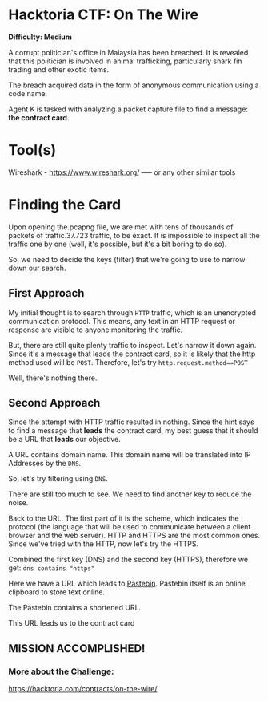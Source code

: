 # Hacktoria CTF: On The Wire 
**Difficulty: Medium**

 A corrupt politician's office in Malaysia has been breached. It is revealed that this politician is involved in animal trafficking, particularly shark fin trading and other exotic items. 

 The breach acquired data in the form of anonymous communication using a code name.

 Agent K is tasked with analyzing a packet capture file to find a message: **the contract card.**


# Tool(s)

Wireshark - https://www.wireshark.org/ ––– or any other similar tools

# Finding the Card

Upon opening the.pcapng file, we are met with tens of thousands of packets of traffic.37.723 traffic, to be exact. It is impossible to inspect all the traffic one by one (well, it's possible, but it's a bit boring to do so).

So, we need to decide the keys (filter) that we're going to use to narrow down our search. 

## First Approach

My initial thought is to search through `HTTP` traffic, which is an unencrypted communication protocol. This means, any text in an HTTP request or response are visible to anyone monitoring the traffic. 

But, there are still quite plenty traffic to inspect. Let's narrow it down again. Since it's a message that leads the contract card, so it is likely that the http method used will be `POST`. Therefore, let's try `http.request.method==POST`

Well, there's nothing there.

## Second Approach
Since the attempt with HTTP traffic resulted in nothing. Since the hint says to find a message that **leads** the contract card, my best guess that it should be a URL that **leads** our objective. 

A URL contains domain name. This domain name will be translated into IP Addresses by the `DNS`.

So, let's try filtering using `DNS`.



There are still too much to see. We need to find another key to reduce the noise. 

Back to the URL. The first part of it is the scheme, which indicates the protocol (the language that will be used to communicate between a client browser and the web server). HTTP and HTTPS are the most common ones. Since we've tried with the HTTP, now let's try the HTTPS.

Combined the first key (DNS) and the second key (HTTPS), therefore we get: `dns contains "https"`



Here we have a URL which leads to [Pastebin](https://pastebin.com/). Pastebin itself is an online clipboard to store text online. 


The Pastebin contains a shortened URL. 

This URL leads us to the contract card


## **MISSION ACCOMPLISHED!**



### More about the Challenge: 
https://hacktoria.com/contracts/on-the-wire/

